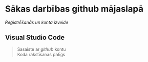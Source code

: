 
# Sākas darbības github mājaslapā
_Reģistrēšanās un konta izveide_  

## Visual Studio Code
> Sasaiste ar _github_ kontu  
> Koda rakstīšanas palīgs
